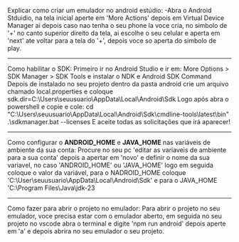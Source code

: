 Explicar como criar um emulador no android estúdio:
-Abra o Android Stduidio, na tela inicial aperte em 'More Actions' depois em Virtual Device Manager ai depois caso nao tenha o seu phone la voce cria, no simbolo de '+' no canto superior direito da tela, ai escolhe o seu celular e aperta em 'next' ate voltar para a tela do '+', depois voce so aperta do simbolo de play.

---------------

Como habilitar o SDK:
Primeiro ir no Android Studio e ir em: More Options > SDK Manager > SDK Tools e instalar o NDK e Android SDK Command
Depois de instalado no seu projeto dentro da pasta android crie um arquivo chamado local.properties e coloque
sdk.dir=C:\\Users\\seuusuario\\AppData\\Local\\Android\\Sdk
Logo após abra o powershell e copie e cole:
cd "C:\Users\seuusuario\AppData\Local\Android\Sdk\cmdline-tools\latest\bin"
.\sdkmanager.bat --licenses
 E aceite todas as solicitações que irá aparecer!

---------------

Como configurar o **ANDROID_HOME** e **JAVA_HOME** nas variáveis de ambiente da sua conta:
Procure no seu pc 'editar as variaveis de ambiente para a sua conta' depois a apertar em 'novo' e definir o nome da sua variavel, no caso 'ANDROID_HOME' ou 'JAVA_HOME' logo em seguida coloque o valor da variável, para o NADROID_HOME coloque 'C:\User\seuusuario\AppData\Local\Android\Sdk' e para o JAVA_HOME 'C:\Program Files\Java\jdk-23

---------------

Como fazer para abrir o projeto no emulador:
Para abrir o projeto no seu emulador, voce precisa estar com o emulador aberto, em seguida no seu projeto no vscode abra o terminal e digite 'npm run android' depois aperte em 'a' e depois abrira no seu emulador o seu projeto.